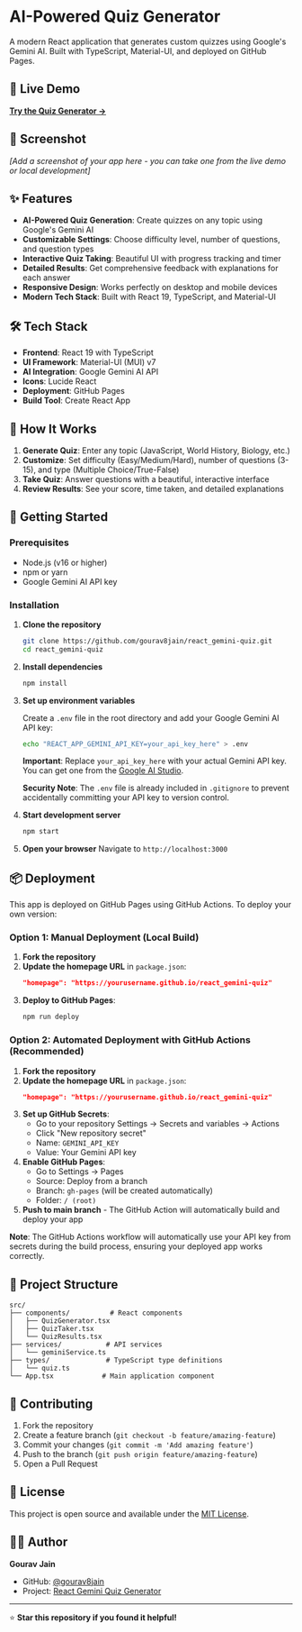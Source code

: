 # AI-Powered Quiz Generator

A modern React application that generates custom quizzes using Google's Gemini AI. Built with TypeScript, Material-UI, and deployed on GitHub Pages.

## 🚀 Live Demo

**[Try the Quiz Generator →](https://gourav8jain.github.io/react_gemini-quiz)**

## 📸 Screenshot

*[Add a screenshot of your app here - you can take one from the live demo or local development]*

## ✨ Features

- **AI-Powered Quiz Generation**: Create quizzes on any topic using Google's Gemini AI
- **Customizable Settings**: Choose difficulty level, number of questions, and question types
- **Interactive Quiz Taking**: Beautiful UI with progress tracking and timer
- **Detailed Results**: Get comprehensive feedback with explanations for each answer
- **Responsive Design**: Works perfectly on desktop and mobile devices
- **Modern Tech Stack**: Built with React 19, TypeScript, and Material-UI

## 🛠️ Tech Stack

- **Frontend**: React 19 with TypeScript
- **UI Framework**: Material-UI (MUI) v7
- **AI Integration**: Google Gemini AI API
- **Icons**: Lucide React
- **Deployment**: GitHub Pages
- **Build Tool**: Create React App

## 🎯 How It Works

1. **Generate Quiz**: Enter any topic (JavaScript, World History, Biology, etc.)
2. **Customize**: Set difficulty (Easy/Medium/Hard), number of questions (3-15), and type (Multiple Choice/True-False)
3. **Take Quiz**: Answer questions with a beautiful, interactive interface
4. **Review Results**: See your score, time taken, and detailed explanations

## 🚀 Getting Started

### Prerequisites
- Node.js (v16 or higher)
- npm or yarn
- Google Gemini AI API key

### Installation

1. **Clone the repository**
   ```bash
   git clone https://github.com/gourav8jain/react_gemini-quiz.git
   cd react_gemini-quiz
   ```

2. **Install dependencies**
   ```bash
   npm install
   ```

3. **Set up environment variables**
   
   Create a `.env` file in the root directory and add your Google Gemini AI API key:
   ```bash
   echo "REACT_APP_GEMINI_API_KEY=your_api_key_here" > .env
   ```
   
   **Important**: Replace `your_api_key_here` with your actual Gemini API key. You can get one from the [Google AI Studio](https://makersuite.google.com/app/apikey).
   
   **Security Note**: The `.env` file is already included in `.gitignore` to prevent accidentally committing your API key to version control.

4. **Start development server**
   ```bash
   npm start
   ```

5. **Open your browser**
   Navigate to `http://localhost:3000`

## 📦 Deployment

This app is deployed on GitHub Pages using GitHub Actions. To deploy your own version:

### Option 1: Manual Deployment (Local Build)

1. **Fork the repository**
2. **Update the homepage URL** in `package.json`:
   ```json
   "homepage": "https://yourusername.github.io/react_gemini-quiz"
   ```
3. **Deploy to GitHub Pages**:
   ```bash
   npm run deploy
   ```

### Option 2: Automated Deployment with GitHub Actions (Recommended)

1. **Fork the repository**
2. **Update the homepage URL** in `package.json`:
   ```json
   "homepage": "https://yourusername.github.io/react_gemini-quiz"
   ```
3. **Set up GitHub Secrets**:
   - Go to your repository Settings → Secrets and variables → Actions
   - Click "New repository secret"
   - Name: `GEMINI_API_KEY`
   - Value: Your Gemini API key
4. **Enable GitHub Pages**:
   - Go to Settings → Pages
   - Source: Deploy from a branch
   - Branch: `gh-pages` (will be created automatically)
   - Folder: `/ (root)`
5. **Push to main branch** - The GitHub Action will automatically build and deploy your app

**Note**: The GitHub Actions workflow will automatically use your API key from secrets during the build process, ensuring your deployed app works correctly.

## 🔧 Project Structure

```
src/
├── components/          # React components
│   ├── QuizGenerator.tsx
│   ├── QuizTaker.tsx
│   └── QuizResults.tsx
├── services/           # API services
│   └── geminiService.ts
├── types/              # TypeScript type definitions
│   └── quiz.ts
└── App.tsx            # Main application component
```

## 🤝 Contributing

1. Fork the repository
2. Create a feature branch (`git checkout -b feature/amazing-feature`)
3. Commit your changes (`git commit -m 'Add amazing feature'`)
4. Push to the branch (`git push origin feature/amazing-feature`)
5. Open a Pull Request

## 📄 License

This project is open source and available under the [MIT License](LICENSE).

## 👨‍💻 Author

**Gourav Jain**
- GitHub: [@gourav8jain](https://github.com/gourav8jain)
- Project: [React Gemini Quiz Generator](https://github.com/gourav8jain/react_gemini-quiz)

---

⭐ **Star this repository if you found it helpful!**
